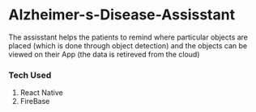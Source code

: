 # Alzheimer-s-Disease-Assisstant

<p>
  The assisstant helps the patients to remind where particular objects are placed (which is done through object detection) and the objects can be viewed on their App (the data is retireved from the cloud)  </p> 
  
### Tech Used
1. React Native
2. FireBase
